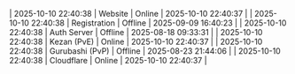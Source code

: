| 2025-10-10 22:40:38 | Website | Online | 2025-10-10 22:40:37 |
| 2025-10-10 22:40:38 | Registration | Offline | 2025-09-09 16:40:23 |
| 2025-10-10 22:40:38 | Auth Server | Offline | 2025-08-18 09:33:31 |
| 2025-10-10 22:40:38 | Kezan (PvE) | Online | 2025-10-10 22:40:37 |
| 2025-10-10 22:40:38 | Gurubashi (PvP) | Offline | 2025-08-23 21:44:06 |
| 2025-10-10 22:40:38 | Cloudflare | Online | 2025-10-10 22:40:37 |
